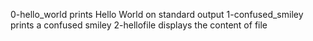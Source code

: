 0-hello_world prints Hello World on standard output
1-confused_smiley prints a confused smiley
2-hellofile displays the content of file 
